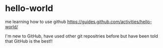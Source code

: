 # hello-world
me learning how to use github https://guides.github.com/activities/hello-world/

I'm new to GitHub, have used other git repositries before but have been told that GitHub is the best!!
